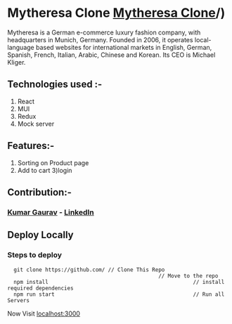# Mytheresa Clone [Mytheresa Clone](https://mytheresaclone.netlify.app/)/)
Mytheresa is a German e-commerce luxury fashion company, with headquarters in Munich, Germany. Founded in 2006, it operates local-language based websites for international markets in English, German, Spanish, French, Italian, Arabic, Chinese and Korean. Its CEO is Michael Kliger. 

## Technologies used :-
1) React
2) MUI
3) Redux
4) Mock server

## Features:-

1) Sorting on Product page
2) Add to cart
3)login

## Contribution:-

### [Kumar Gaurav](https://github.com/Kgaurav113) - [LinkedIn](https://www.linkedin.com/in/kgaurav501)


## Deploy Locally

### Steps to deploy
```
  git clone https://github.com/ // Clone This Repo
                                                // Move to the repo
  npm install                                              // install required dependencies
  npm run start                                            // Run all Servers
```

Now Visit  [localhost:3000](http://localhost:3000)
